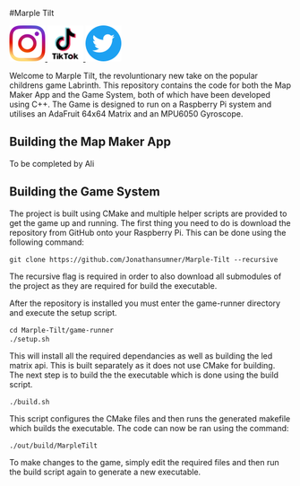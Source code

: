 #Marple Tilt

<a href =https://www.instagram.com/marpletilt/ ><img src="https://raw.githubusercontent.com/Jonathansumner/Marple-Tilt/main/Icons/Instagram.png" width="64" padding="10"/> </a><a href =https://www.tiktok.com/@marpletilt ><img src="https://raw.githubusercontent.com/Jonathansumner/Marple-Tilt/main/Icons/Tiktok.png" width="64" padding="10"/> </a><a href =https://www.twitter.com/marpletilt ><img src="https://raw.githubusercontent.com/Jonathansumner/Marple-Tilt/main/Icons/Twitter.png" width="64" padding="10"/> </a>


Welcome to Marple Tilt, the revoluntionary new take on the popular childrens game Labrinth. This repository contains the code for both the Map Maker App and the Game System, both of which have been developed using C++. The Game is designed to run on a Raspberry Pi system and utilises an AdaFruit 64x64 Matrix and an MPU6050 Gyroscope.

## Building the Map Maker App

To be completed by Ali

## Building the Game System

The project is built using CMake and multiple helper scripts are provided to get the game up and running. The first thing you need to do is download the repository from GitHub onto your Raspberry Pi. This can be done using the following command:

```
git clone https://github.com/Jonathansumner/Marple-Tilt --recursive
```

The recursive flag is required in order to also download all submodules of the project as they are required for build the executable.

After the repository is installed you must enter the game-runner directory and execute the setup script.

```
cd Marple-Tilt/game-runner
./setup.sh
```

This will install all the required dependancies as well as building the led matrix api. This is built separately as it does not use CMake for building. The next step is to build the the executable which is done using the build script.

```
./build.sh
```

This script configures the CMake files and then runs the generated makefile which builds the executable. The code can now be ran using the command:

```
./out/build/MarpleTilt
```

To make changes to the game, simply edit the required files and then run the build script again to generate a new executable.
